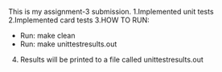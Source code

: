 This is my assignment-3 submission.
1.Implemented unit tests
2.Implemented card tests
3.HOW TO RUN:
- Run: make clean
- Run: make unittestresults.out
4. Results will be printed to a file called unittestresults.out
